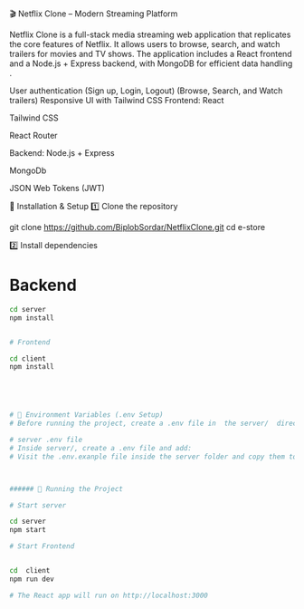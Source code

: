 🎬 Netflix Clone – Modern Streaming Platform

Netflix Clone is a full-stack media streaming web application that replicates the core features of Netflix. It allows users to browse, search, and watch trailers for movies and TV shows. The application includes a React frontend and a Node.js + Express backend, with MongoDB  for efficient data handling .

User authentication (Sign up, Login, Logout)
 (Browse, Search, and Watch trailers)
Responsive UI with Tailwind CSS
Frontend: React

Tailwind CSS

React Router

Backend: Node.js + Express

MongoDb 

JSON Web Tokens (JWT)



🔧 Installation & Setup 1️⃣ Clone the repository

git clone https://github.com/BiplobSordar/NetflixClone.git
cd e-store

2️⃣ Install dependencies
# Backend

```sh
cd server
npm install


# Frontend

cd client
npm install





# 📁 Environment Variables (.env Setup)
# Before running the project, create a .env file in  the server/  directories.

# server .env file
# Inside server/, create a .env file and add:
# Visit the .env.exanple file inside the server folder and copy them to you .env file and fill them with your Credentials And run the application



###### 🚀 Running the Project

# Start server

cd server
npm start

# Start Frontend


cd  client
npm run dev

# The React app will run on http://localhost:3000